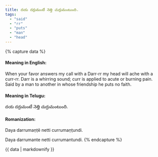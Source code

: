 ```yaml
---
title: దయ దర్రుమంటే నెత్తి చుర్రుమంటుంది.
tags:
  - "said"
  - "rr"
  - "puts"
  - "man"
  - "head"
---
```


{% capture data %}
#### Meaning in English:
When your favor answers my call with a Darr-rr my head will ache with a curr-rr.
Darr is a whirring sound; curr is applied to acute or burning pain.
Said by a man to another in whose friendship he puts no faith.

#### Meaning in Telugu:
దయ దర్రుమంటే నెత్తి చుర్రుమంటుంది.

#### Romanization:
Daya darrumaṇṭē netti currumaṇṭundi.

Daya darrumante netti currumantundi.
{% endcapture %}

{{ data | markdownify }}

